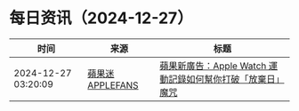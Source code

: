 ﻿# 每日资讯（2024-12-27）

|时间|来源|标题|
|---|---|---|
|2024-12-27 03:20:09|[蘋果迷 APPLEFANS](https://applefans.today/feed/)|[蘋果新廣告：Apple Watch 運動記錄如何幫你打破「放棄日」魔咒](https://applefans.today/2024-12-apple-watch-fitness-motivational-ad/)|
